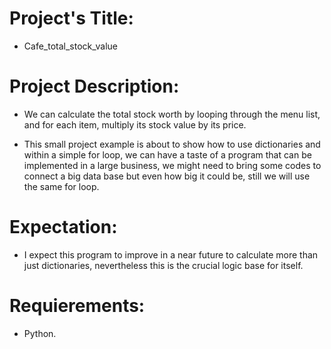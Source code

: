 
# Project's Title:
- Cafe_total_stock_value


# Project Description:
- We can calculate the total stock worth by looping through the menu list, 
and for each item, multiply its stock value by its price.

- This small project example is about to show how to use dictionaries and within a simple for loop,
we can have a taste of a program that can be implemented in a large business,
we might need to bring some codes to connect a big data base but even how big it could be,
still we will use the same for loop.


# Expectation:
- I expect this program to improve in a near future to calculate more than just dictionaries,
nevertheless this is the crucial logic base for itself.


# Requierements:
- Python.
